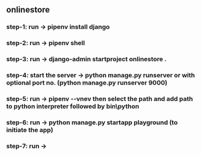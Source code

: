 ## onlinestore

### step-1: run -> pipenv install django
### step-2: run -> pipenv shell
### step-3: run -> django-admin startproject onlinestore .
### step-4: start the server -> python manage.py runserver or with optional port no. (python manage.py runserver 9000)
### step-5: run -> pipenv --vnev then select the path and add path to python interpreter followed by bin\python
### step-6: run -> python manage.py startapp playground (to initiate the app)
### step-7: run -> 
